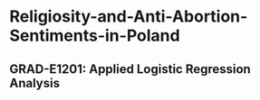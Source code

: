 # Religiosity-and-Anti-Abortion-Sentiments-in-Poland

## GRAD-E1201: Applied Logistic Regression Analysis 

